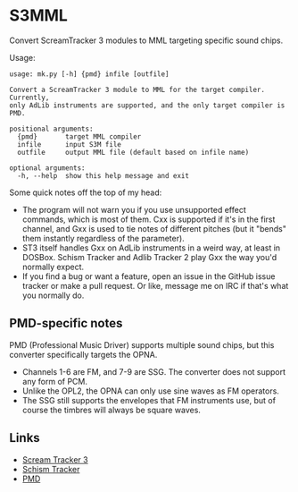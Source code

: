 S3MML
=====

Convert ScreamTracker 3 modules to MML targeting specific sound chips.

Usage:

	usage: mk.py [-h] {pmd} infile [outfile]

	Convert a ScreamTracker 3 module to MML for the target compiler. Currently,
	only AdLib instruments are supported, and the only target compiler is PMD.

	positional arguments:
	  {pmd}       target MML compiler
	  infile      input S3M file
	  outfile     output MML file (default based on infile name)

	optional arguments:
	  -h, --help  show this help message and exit

Some quick notes off the top of my head:

- The program will not warn you if you use unsupported effect commands, which
  is most of them. Cxx is supported if it's in the first channel, and Gxx is
  used to tie notes of different pitches (but it "bends" them instantly
  regardless of the parameter).
- ST3 itself handles Gxx on AdLib instruments in a weird way, at least in
  DOSBox. Schism Tracker and Adlib Tracker 2 play Gxx the way you'd normally
  expect.
- If you find a bug or want a feature, open an issue in the GitHub issue
  tracker or make a pull request. Or like, message me on IRC if that's what you
  normally do.

PMD-specific notes
------------------

PMD (Professional Music Driver) supports multiple sound chips, but this
converter specifically targets the OPNA.

- Channels 1-6 are FM, and 7-9 are SSG. The converter does not support any form
  of PCM.
- Unlike the OPL2, the OPNA can only use sine waves as FM operators.
- The SSG still supports the envelopes that FM instruments use, but of course
  the timbres will always be square waves.

Links
-----

- [Scream Tracker 3](http://www.pouet.net/prod.php?which=13351)
- [Schism Tracker](http://schismtracker.org/)
- [PMD](http://battleofthebits.org/lyceum/View/Professional+Music+Driver+\(PMD\)/)
